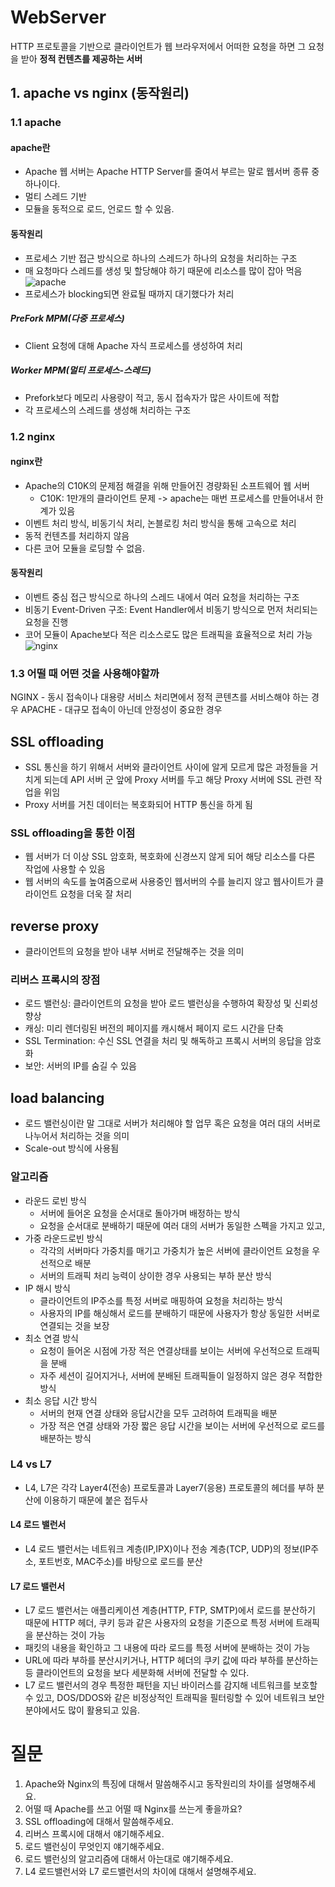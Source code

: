 
# WebServer
HTTP 프로토콜을 기반으로 클라이언트가 웹 브라우저에서 어떠한 요청을 하면 그 요청을 받아 **정적 컨텐츠를 제공하는 서버**

## 1. apache vs nginx (동작원리)
### 1.1 apache
#### apache란
- Apache 웹 서버는 Apache HTTP Server를 줄여서 부르는 말로 웹서버 종류 중 하나이다.
- 멀티 스레드 기반
- 모듈을 동적으로 로드, 언로드 할 수 있음.

#### 동작원리
- 프로세스 기반 접근 방식으로 하나의 스레드가 하나의 요청을 처리하는 구조
- 매 요청마다 스레드를 생성 및 할당해야 하기 때문에 리소스를 많이 잡아 먹음
![apache](https://img1.daumcdn.net/thumb/R1280x0/?scode=mtistory2&fname=https%3A%2F%2Fblog.kakaocdn.net%2Fdn%2FcFcSPQ%2FbtrcB4KXbHM%2Fg4FqyuDKYEHLIxozKYHDn0%2Fimg.png)
- 프로세스가 blocking되면 완료될 때까지 대기했다가 처리
##### PreFork MPM(다중 프로세스)
- Client 요청에 대해 Apache 자식 프로세스를 생성하여 처리
##### Worker MPM(멀티 프로세스-스레드)
- Prefork보다 메모리 사용량이 적고, 동시 접속자가 많은 사이트에 적합
- 각 프로세스의 스레드를 생성해 처리하는 구조

### 1.2 nginx
#### nginx란
- Apache의 C10K의 문제점 해결을 위해 만들어진 경량화된 소프트웨어 웹 서버
    - C10K: 1만개의 클라이언트 문제 -> apache는 매번 프로세스를 만들어내서 한계가 있음
- 이벤트 처리 방식, 비동기식 처리, 논블로킹 처리 방식을 통해 고속으로 처리
- 동적 컨텐츠를 처리하지 않음
- 다른 코어 모듈을 로딩할 수 없음.

#### 동작원리
- 이벤트 중심 접근 방식으로 하나의 스레드 내에서 여러 요청을 처리하는 구조
- 비동기 Event-Driven 구조: Event Handler에서 비동기 방식으로 먼저 처리되는 요청을 진행
- 코어 모듈이 Apache보다 적은 리소스로도 많은 트래픽을 효율적으로 처리 가능
![nginx](https://img1.daumcdn.net/thumb/R1280x0/?scode=mtistory2&fname=https%3A%2F%2Fblog.kakaocdn.net%2Fdn%2FbAbGyw%2FbtrcGUADagZ%2FEvavl3JpiSZbPq9T3Hzm01%2Fimg.png)

### 1.3 어떨 때 어떤 것을 사용해야할까
NGINX - 동시 접속이나 대용량 서비스 처리면에서 정적 콘텐츠를 서비스해야 하는 경우
APACHE - 대규모 접속이 아닌데 안정성이 중요한 경우

## SSL offloading
- SSL 통신을 하기 위해서 서버와 클라이언트 사이에 알게 모르게 많은 과정들을 거치게 되는데 API 서버 군 앞에 Proxy 서버를 두고 해당 Proxy 서버에 SSL 관련 작업을 위임
- Proxy 서버를 거친 데이터는 복호화되어 HTTP 통신을 하게 됨

### SSL offloading을 통한 이점
- 웹 서버가 더 이상 SSL 암호화, 복호화에 신경쓰지 않게 되어 해당 리소스를 다른 작업에 사용할 수 있음
- 웹 서버의 속도를 높여줌으로써 사용중인 웹서버의 수를 늘리지 않고 웹사이트가 클라이언트 요청을 더욱 잘 처리

## reverse proxy
- 클라이언트의 요청을 받아 내부 서버로 전달해주는 것을 의미

### 리버스 프록시의 장점
- 로드 밸런싱: 클라이언트의 요청을 받아 로드 밸런싱을 수행하여 확장성 및 신뢰성 향상
- 캐싱: 미리 렌더링된 버전의 페이지를 캐시해서 페이지 로드 시간을 단축
- SSL Termination: 수신 SSL 연결을 처리 및 해독하고 프록시 서버의 응답을 암호화
- 보안: 서버의 IP를 숨길 수 있음

## load balancing
- 로드 밸런싱이란 말 그대로 서버가 처리해야 할 업무 혹은 요청을 여러 대의 서버로 나누어서 처리하는 것을 의미
- Scale-out 방식에 사용됨

 ### 알고리즘
 - 라운드 로빈 방식
   - 서버에 들어온 요청을 순서대로 돌아가며 배정하는 방식
   - 요청을 순서대로 분배하기 때문에 여러 대의 서버가 동일한 스펙을 가지고 있고, 
 - 가중 라운드로빈 방식
   - 각각의 서버마다 가중치를 매기고 가중치가 높은 서버에 클라이언트 요청을 우선적으로 배분
   - 서버의 트래픽 처리 능력이 상이한 경우 사용되는 부하 분산 방식
 - IP 해시 방식
   - 클라이언트의 IP주소를 특정 서버로 매핑하여 요청을 처리하는 방식
   - 사용자의 IP를 해싱해서 로드를 분배하기 때문에 사용자가 항상 동일한 서버로 연결되는 것을 보장
 - 최소 연결 방식
   - 요청이 들어온 시점에 가장 적은 연결상태를 보이는 서버에 우선적으로 트래픽을 분배
   - 자주 세션이 길어지거나, 서버에 분배된 트래픽들이 일정하지 않은 경우 적합한 방식
 - 최소 응답 시간 방식
   - 서버의 현재 연결 상태와 응답시간을 모두 고려하여 트래픽을 배분
   - 가장 적은 연결 상태와 가장 짧은 응답 시간을 보이는 서버에 우선적으로 로드를 배분하는 방식

 ### L4 vs L7
 - L4, L7은 각각 Layer4(전송) 프로토콜과 Layer7(응용) 프로토콜의 헤더를 부하 분산에 이용하기 때문에 붙은 접두사

 #### L4 로드 밸런서
 - L4 로드 밸런서는 네트워크 계층(IP,IPX)이나 전송 계층(TCP, UDP)의 정보(IP주소, 포트번호, MAC주소)를 바탕으로 로드를 분산

 #### L7 로드 밸런서
 - L7 로드 밸런서는 애플리케이션 계층(HTTP, FTP, SMTP)에서 로드를 분산하기 때문에 HTTP 헤더, 쿠키 등과 같은 사용자의 요청을 기준으로 특정 서버에 트래픽을 분산하는 것이 가능
 - 패킷의 내용을 확인하고 그 내용에 따라 로드를 특정 서버에 분배하는 것이 가능
 - URL에 따라 부하를 분산시키거나, HTTP 헤더의 쿠키 값에 따라 부하를 분산하는 등 클라이언트의 요청을 보다 세분화해 서버에 전달할 수 있다.
 - L7 로드 밸런서의 경우 특정한 패턴을 지닌 바이러스를 감지해 네트워크를 보호할 수 있고, DOS/DDOS와 같은 비정상적인 트래픽을 필터링할 수 있어 네트워크 보안 분야에서도 많이 활용되고 있음. 

# 질문
1. Apache와 Nginx의 특징에 대해서 말씀해주시고 동작원리의 차이를 설명해주세요.
2. 어떨 때 Apache를 쓰고 어떨 때 Nginx를 쓰는게 좋을까요?
3. SSL offloading에 대해서 말씀해주세요.
4. 리버스 프록시에 대해서 얘기해주세요.
5. 로드 밸런싱이 무엇인지 얘기해주세요.
6. 로드 밸런싱의 알고리즘에 대해서 아는대로 얘기해주세요.
7. L4 로드밸런서와 L7 로드밸런서의 차이에 대해서 설명해주세요.